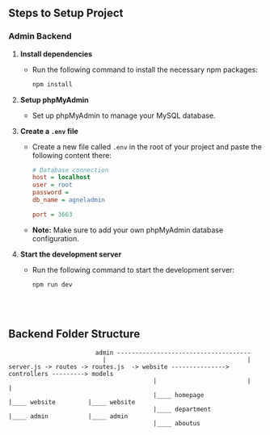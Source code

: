 ## Steps to Setup Project

### Admin Backend

1. **Install dependencies**

   - Run the following command to install the necessary npm packages:
     ```bash
     npm install
     ```

2. **Setup phpMyAdmin**

   - Set up phpMyAdmin to manage your MySQL database.

3. **Create a `.env` file**

   - Create a new file called `.env` in the root of your project and paste the following content there:

     ```ini
     # Database connection
     host = localhost
     user = root
     password =
     db_name = agneladmin

     port = 3663
     ```

   - **Note:** Make sure to add your own phpMyAdmin database configuration.

4. **Start the development server**
   - Run the following command to start the development server:
     ```bash
     npm run dev
     ```

<br>
<br>

## Backend Folder Structure

```
                        admin -------------------------------------
                          |                                       |
server.js -> routes -> routes.js  -> website ---------------> controllers ---------> models
                                        |                         |                     |
                                        |____ homepage            |____ website         |____ website
                                        |____ department          |____ admin           |____ admin
                                        |____ aboutus


```
